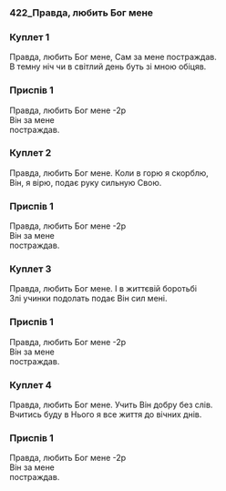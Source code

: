 ### 422_Правда, любить Бог мене
### Куплет 1
Правда, любить Бог мене, Сам за мене постраждав. <br/>В темну ніч чи в світлий день буть зі мною обіцяв.
### Приспів 1
Правда, любить Бог мене -2р<br/>Він за мене <br/>постраждав.
### Куплет 2
Правда, любить Бог мене. Коли в горю я скорблю,<br/>Він, я вірю, подає руку сильную Свою.
### Приспів 1
Правда, любить Бог мене -2р<br/>Він за мене <br/>постраждав.
### Куплет 3
Правда, любить Бог мене. І в життєвій боротьбі<br/>Злі учинки подолать подає Він сил мені.
### Приспів 1
Правда, любить Бог мене -2р<br/>Він за мене <br/>постраждав.
### Куплет 4
Правда, любить Бог мене. Учить Він добру без слів. <br/>Вчитись буду в Нього я все життя до вічних днів.
### Приспів 1
Правда, любить Бог мене -2р<br/>Він за мене <br/>постраждав.
